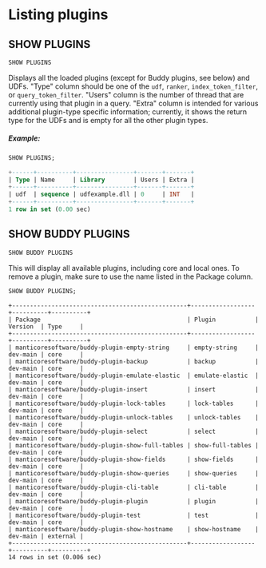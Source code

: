 # Listing plugins

## SHOW PLUGINS
<!-- example Example -->

```sql
SHOW PLUGINS
```

Displays all the loaded plugins (except for Buddy plugins, see below) and UDFs. "Type" column should be one of the `udf`, `ranker`, `index_token_filter`, or `query_token_filter`. "Users" column is the number of thread that are currently using that plugin in a query. "Extra" column is intended for various additional plugin-type specific information; currently, it shows the return type for the UDFs and is empty for all the other plugin types.


<!-- intro -->
##### Example:

<!-- request Example -->

```sql
SHOW PLUGINS;
```

<!-- response -->

```sql
+------+----------+----------------+-------+-------+
| Type | Name     | Library        | Users | Extra |
+------+----------+----------------+-------+-------+
| udf  | sequence | udfexample.dll | 0     | INT   |
+------+----------+----------------+-------+-------+
1 row in set (0.00 sec)
```

<!-- end -->

## SHOW BUDDY PLUGINS

<!-- example Example_buddy -->

```sql
SHOW BUDDY PLUGINS
```

This will display all available plugins, including core and local ones.
To remove a plugin, make sure to use the name listed in the Package column.

<!-- request Example -->

```sql
SHOW BUDDY PLUGINS;
```

<!-- response -->

```
+-------------------------------------------------+------------------+----------+----------+
| Package                                         | Plugin           | Version  | Type     |
+-------------------------------------------------+------------------+----------+----------+
| manticoresoftware/buddy-plugin-empty-string     | empty-string     | dev-main | core     |
| manticoresoftware/buddy-plugin-backup           | backup           | dev-main | core     |
| manticoresoftware/buddy-plugin-emulate-elastic  | emulate-elastic  | dev-main | core     |
| manticoresoftware/buddy-plugin-insert           | insert           | dev-main | core     |
| manticoresoftware/buddy-plugin-lock-tables      | lock-tables      | dev-main | core     |
| manticoresoftware/buddy-plugin-unlock-tables    | unlock-tables    | dev-main | core     |
| manticoresoftware/buddy-plugin-select           | select           | dev-main | core     |
| manticoresoftware/buddy-plugin-show-full-tables | show-full-tables | dev-main | core     |
| manticoresoftware/buddy-plugin-show-fields      | show-fields      | dev-main | core     |
| manticoresoftware/buddy-plugin-show-queries     | show-queries     | dev-main | core     |
| manticoresoftware/buddy-plugin-cli-table        | cli-table        | dev-main | core     |
| manticoresoftware/buddy-plugin-plugin           | plugin           | dev-main | core     |
| manticoresoftware/buddy-plugin-test             | test             | dev-main | core     |
| manticoresoftware/buddy-plugin-show-hostname    | show-hostname    | dev-main | external |
+-------------------------------------------------+------------------+----------+----------+
14 rows in set (0.006 sec)
```

<!-- end -->
